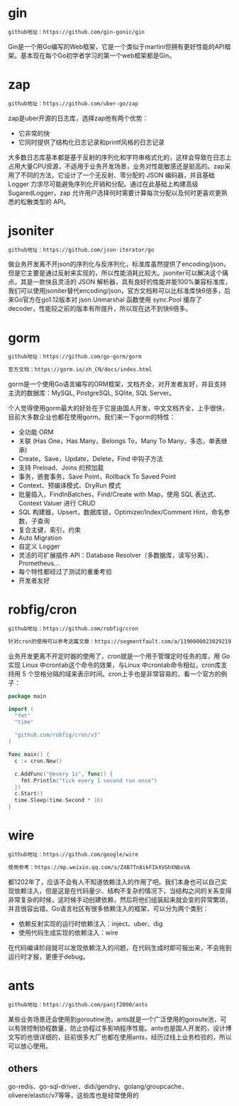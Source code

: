 
# gin

```markdown
github地址：https://github.com/gin-gonic/gin
```

Gin是一个用Go编写的Web框架，它是一个类似于martini但拥有更好性能的API框架。基本现在每个Go初学者学习的第一个web框架都是Gin。



# zap

```markdown
github地址：https://github.com/uber-go/zap
```

zap是uber开源的日志库，选择zap他有两个优势：

- 它非常的快
- 它同时提供了结构化日志记录和printf风格的日志记录

大多数日志库基本都是基于反射的序列化和字符串格式化的，这样会导致在日志上占用大量CPU资源，不适用于业务开发场景，业务对性能敏感还是挺高的。zap采用了不同的方法，它设计了一个无反射、零分配的 JSON 编码器，并且基础 Logger 力求尽可能避免序列化开销和分配。通过在此基础上构建高级 SugaredLogger，zap 允许用户选择何时需要计算每次分配以及何时更喜欢更熟悉的松散类型的 API。


# jsoniter

```markdown
github地址：https://github.com/json-iterator/go
```

做业务开发离不开json的序列化与反序列化，标准库虽然提供了encoding/json，但是它主要是通过反射来实现的，所以性能消耗比较大。jsoniter可以解决这个痛点，其是一款快且灵活的 JSON 解析器，具有良好的性能并能100%兼容标准库，我们可以使用jsoniter替代encoding/json，官方文档称可以比标准库快6倍多，后来Go官方在go1.12版本对 json.Unmarshal 函数使用 sync.Pool 缓存了 decoder，性能较之前的版本有所提升，所以现在达不到快6倍多。

# gorm

```markdown
github地址：https://github.com/go-gorm/gorm

官方文档：https://gorm.io/zh_CN/docs/index.html
```

gorm是一个使用Go语言编写的ORM框架，文档齐全，对开发者友好，并且支持主流的数据库：MySQL, PostgreSQL, SQlite, SQL Server。

个人觉得使用gorm最大的好处在于它是由国人开发，中文文档齐全，上手很快，目前大多数企业也都在使用gorm。我们来一下gorm的特性：

- 全功能 ORM
- 关联 (Has One，Has Many，Belongs To，Many To Many，多态，单表继承)
- Create，Save，Update，Delete，Find 中钩子方法
- 支持 Preload、Joins 的预加载
- 事务，嵌套事务，Save Point，Rollback To Saved Point
- Context、预编译模式、DryRun 模式
- 批量插入，FindInBatches，Find/Create with Map，使用 SQL 表达式、Context Valuer 进行 CRUD
- SQL 构建器，Upsert，数据库锁，Optimizer/Index/Comment Hint，命名参数，子查询
- 复合主键，索引，约束
- Auto Migration
- 自定义 Logger
- 灵活的可扩展插件 API：Database Resolver（多数据库，读写分离）、Prometheus…
- 每个特性都经过了测试的重重考验
- 开发者友好

# robfig/cron

```markdown
github地址：https://github.com/robfig/cron

针对cron的使用可以参考这篇文章：https://segmentfault.com/a/1190000023029219
```

业务开发更离不开定时器的使用了，cron就是一个用于管理定时任务的库，用 Go 实现 Linux 中crontab这个命令的效果，与Linux 中crontab命令相似，cron库支持用 5 个空格分隔的域来表示时间。cron上手也是非常容易的，看一个官方的例子：

```go
package main

import (
  "fmt"
  "time"

  "github.com/robfig/cron/v3"
)

func main() {
  c := cron.New()

  c.AddFunc("@every 1s", func() {
    fmt.Println("tick every 1 second run once")
  })
  c.Start()
  time.Sleep(time.Second * 10)
}
```

# wire

```markdown
github地址：https://github.com/google/wire

使用参考：https://mp.weixin.qq.com/s/Z4B7Tn8ikFIkXVGhXNbsVA
```

都1202年了，应该不会有人不知道依赖注入的作用了吧。我们本身也可以自己实现依赖注入，但是这是在代码量少、结构不复杂的情况下，当结构之间的关系变得非常复杂的时候，这时候手动创建依赖，然后将他们组装起来就会变的异常繁琐，并且很容出错。Go语言社区有很多依赖注入的框架，可以分为两个类别：

- 依赖反射实现的运行时依赖注入：inject、uber、dig
- 使用代码生成实现的依赖注入：wire

在代码编译阶段就可以发现依赖注入的问题，在代码生成时即可报出来，不会拖到运行时才报，更便于debug。

# ants

```markdown
github地址：https://github.com/panjf2000/ants
```

某些业务场景还会使用到goroutine池，ants就是一个广泛使用的goroute池，可以有效控制协程数量，防止协程过多影响程序性能。ants也是国人开发的，设计博文写的也很详细的，目前很多大厂也都在使用ants，经历过线上业务检验的，所以可以放心使用。


## others
go-redis、go-sql-driver、didi/gendry、golang/groupcache、olivere/elastic/v7等等，这些库也是经常使用的